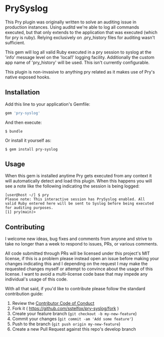 # PrySyslog

This Pry plugin was originally written to solve an auditing issue in production
instances. Using auditd we're able to log all commands executed, but that only
extends to the application that was executed (which for pry is ruby). Relying
exclusively on .pry_history files for auditing wasn't sufficient.

This gem will log all valid Ruby executed in a pry session to syslog at the
'info' message level on the 'local1' logging facility. Additionally the custom
app name of 'pry_history' will be used. This isn't currently configurable.

This plugin is non-invasive to anything pry related as it makes use of Pry's
native exposed hooks.

## Installation

Add this line to your application's Gemfile:

```ruby
gem 'pry-syslog'
```

And then execute:

    $ bundle

Or install it yourself as:

    $ gem install pry-syslog

## Usage

When this gem is installed anytime Pry gets executed from any context it will
automatically detect and load this plugin. When this happens you will see a
note like the following indicating the session is being logged:

```
[user@host ~/] $ pry
Please note: This interactive session has PrySyslog enabled. All
valid Ruby entered here will be sent to Syslog before being executed
for auditing purposes.
[1] pry(main)>
```

## Contributing

I welcome new ideas, bug fixes and comments from anyone and strive to take no
longer than a week to respond to issues, PRs, or various comments.

All code submitted through PRs will be licensed under this project's MIT
license, if this is a problem please instead open an issue before making your
changes indicating this and I depending on the request I may make the requested
changes myself or attempt to convince about the usage of this license. I want
to avoid a multi-license code base that may impede any individual's usage of
this code.

With all that said, if you'd like to contribute please follow the standard
contribution guide:

1. Review the [Contributor Code of Conduct][1]
2. Fork it ( https://github.com/sstelfox/pry-syslog/fork )
3. Create your feature branch (`git checkout -b my-new-feature`)
4. Commit your changes (`git commit -am 'Add some feature'`)
5. Push to the branch (`git push origin my-new-feature`)
6. Create a new Pull Request against this repo's develop branch

[1]: CODE_OF_CONDUCT.md
